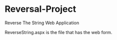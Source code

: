 # Reversal-Project
Reverse The String Web Application

ReverseString.aspx is the file that has the web form.
